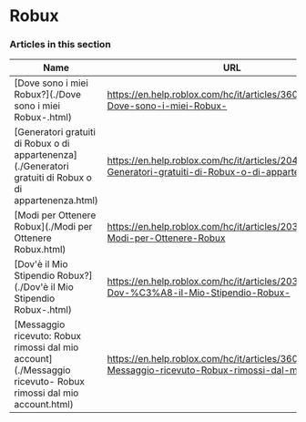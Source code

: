 # Robux  
### Articles in this section
Name|URL
-|-
[Dove sono i miei Robux?](./Dove sono i miei Robux-.html) |https://en.help.roblox.com/hc/it/articles/360029481932-Dove-sono-i-miei-Robux-
[Generatori gratuiti di Robux o di appartenenza](./Generatori gratuiti di Robux o di appartenenza.html) |https://en.help.roblox.com/hc/it/articles/204262550-Generatori-gratuiti-di-Robux-o-di-appartenenza
[Modi per Ottenere Robux](./Modi per Ottenere Robux.html) |https://en.help.roblox.com/hc/it/articles/203313200-Modi-per-Ottenere-Robux
[Dov'è il Mio Stipendio Robux?](./Dov'è il Mio Stipendio Robux-.html) |https://en.help.roblox.com/hc/it/articles/203313160-Dov-%C3%A8-il-Mio-Stipendio-Robux-
[Messaggio ricevuto: Robux rimossi dal mio account](./Messaggio ricevuto- Robux rimossi dal mio account.html) |https://en.help.roblox.com/hc/it/articles/360036483772-Messaggio-ricevuto-Robux-rimossi-dal-mio-account